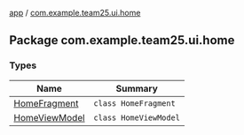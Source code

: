 [app](../index.md) / [com.example.team25.ui.home](./index.md)

## Package com.example.team25.ui.home

### Types

| Name | Summary |
|---|---|
| [HomeFragment](-home-fragment/index.md) | `class HomeFragment` |
| [HomeViewModel](-home-view-model/index.md) | `class HomeViewModel` |
